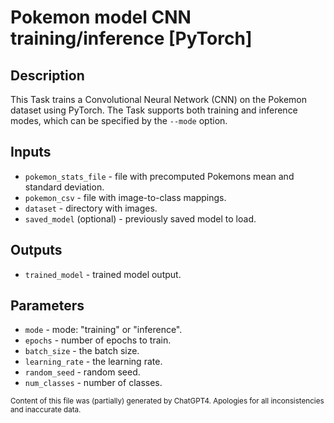 # Pokemon model CNN training/inference [PyTorch]
## Description
This Task trains a Convolutional Neural Network (CNN) on the Pokemon dataset using PyTorch. The Task supports both training and inference modes, which can be specified by the `--mode` option.

## Inputs
- `pokemon_stats_file` - file with precomputed Pokemons mean and standard deviation.
- `pokemon_csv` - file with image-to-class mappings.
- `dataset` - directory with images.
- `saved_model` (optional) - previously saved model to load.

## Outputs
- `trained_model` - trained model output.

## Parameters
- `mode` - mode: "training" or "inference".
- `epochs` - number of epochs to train.
- `batch_size` - the batch size.
- `learning_rate` - the learning rate.
- `random_seed` - random seed.
- `num_classes` - number of classes.

<sub>Content of this file was (partially) generated by ChatGPT4. Apologies for all inconsistencies and inaccurate data.</sub>
